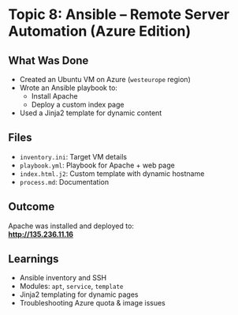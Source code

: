 # Topic 8: Ansible – Remote Server Automation (Azure Edition)

## What Was Done
- Created an Ubuntu VM on Azure (`westeurope` region)
- Wrote an Ansible playbook to:
  - Install Apache
  - Deploy a custom index page
- Used a Jinja2 template for dynamic content

## Files
- `inventory.ini`: Target VM details
- `playbook.yml`: Playbook for Apache + web page
- `index.html.j2`: Custom template with dynamic hostname
- `process.md`: Documentation

## Outcome
Apache was installed and deployed to:  
**http://135.236.11.16**

## Learnings
- Ansible inventory and SSH
- Modules: `apt`, `service`, `template`
- Jinja2 templating for dynamic pages
- Troubleshooting Azure quota & image issues
